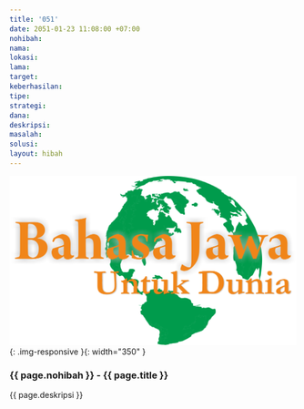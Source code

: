 ```yaml
---
title: '051'
date: 2051-01-23 11:08:00 +07:00
nohibah:
nama:
lokasi:
lama:
target:
keberhasilan:
tipe:
strategi:
dana:
deskripsi:
masalah:
solusi:
layout: hibah
---
```


![051](/static/img/hibahcms/051.png){: .img-responsive }{: width="350" }

### {{ page.nohibah }} - {{ page.title }}

{{ page.deskripsi }}

